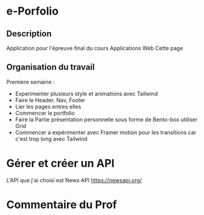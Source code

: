 # e-Porfolio

## Description
Application pour l'épreuve final du cours Applications Web
Cette page 

## Organisation du travail
Premiere semaine : 
+ Experimenter plusieurs style et animations avec Tailwind
+ Faire le Header. Nav, Footer
+ Lier les pages entres elles
+ Commencer le portfolio
+ Faire la Partie présentation personnelle sous forme de Bento-box utiliser Grid 
+ Commencer a expérimenter avec Framer motion pour les transitions car c'est trop long avec Tailwind

# Gérer et créer un API
L'API que j'ai choisi est News API
https://newsapi.org/

# Commentaire du Prof
